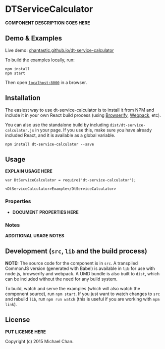 # DTServiceCalculator

__COMPONENT DESCRIPTION GOES HERE__


## Demo & Examples

Live demo: [chantastic.github.io/dt-service-calculator](http://chantastic.github.io/dt-service-calculator/)

To build the examples locally, run:

```
npm install
npm start
```

Then open [`localhost:8000`](http://localhost:8000) in a browser.


## Installation

The easiest way to use dt-service-calculator is to install it from NPM and include it in your own React build process (using [Browserify](http://browserify.org), [Webpack](http://webpack.github.io/), etc).

You can also use the standalone build by including `dist/dt-service-calculator.js` in your page. If you use this, make sure you have already included React, and it is available as a global variable.

```
npm install dt-service-calculator --save
```


## Usage

__EXPLAIN USAGE HERE__

```
var DtServiceCalculator = require('dt-service-calculator');

<DtServiceCalculator>Example</DtServiceCalculator>
```

### Properties

* __DOCUMENT PROPERTIES HERE__

### Notes

__ADDITIONAL USAGE NOTES__


## Development (`src`, `lib` and the build process)

**NOTE:** The source code for the component is in `src`. A transpiled CommonJS version (generated with Babel) is available in `lib` for use with node.js, browserify and webpack. A UMD bundle is also built to `dist`, which can be included without the need for any build system.

To build, watch and serve the examples (which will also watch the component source), run `npm start`. If you just want to watch changes to `src` and rebuild `lib`, run `npm run watch` (this is useful if you are working with `npm link`).

## License

__PUT LICENSE HERE__

Copyright (c) 2015 Michael Chan.

